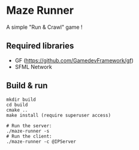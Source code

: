 # Maze Runner
A simple "Run & Crawl" game !

## Required libraries
- GF (https://github.com/GamedevFramework/gf)
- SFML Network

## Build & run
```
mkdir build
cd build
cmake ..
make install (require superuser access)

# Run the server:
./maze-runner -s
# Run the client:
./maze-runner -c @IPServer
```
